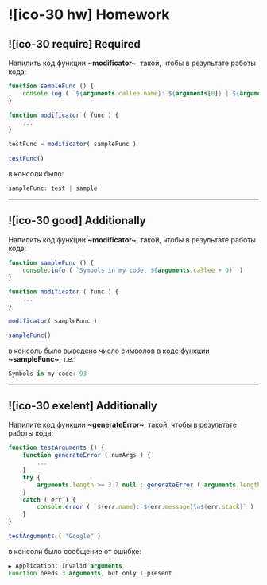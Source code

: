 # ![ico-30 hw] Homework

## ![ico-30 require] Required

Напилить код функции **~modificator~**, такой, чтобы в результате работы кода:

~~~javascript
function sampleFunc () {
    console.log ( `${arguments.callee.name}: ${arguments[0]} | ${arguments[1]}` )
}

function modificator ( func ) {
    ...
}

testFunc = modificator( sampleFunc )

testFunc()
~~~

в консоли было:

~~~js
sampleFunc: test | sample
~~~

______________________

## ![ico-30 good] Additionally

Напилить код функции **~modificator~**, такой, чтобы в результате работы кода:

~~~javascript
function sampleFunc () {
    console.info ( `Symbols in my code: ${arguments.callee + 0}` )
}

function modificator ( func ) {
    ...
}

modificator( sampleFunc )

sampleFunc()
~~~

в консоль было выведено число символов в коде функции **~sampleFunc~**, т.е.:

~~~js
Symbols in my code: 93
~~~

_______________

## ![ico-30 exelent] Additionally

Напилите код функции **~generateError~**, такой, чтобы в результате работы кода:

~~~javascript
function testArguments () {
    function generateError ( numArgs ) {
        ...
    }
    try {
        arguments.length >= 3 ? null : generateError ( arguments.length )
    }
    catch ( err ) {
        console.error ( `${err.name}: ${err.message}\n${err.stack}` )
    }
}

testArguments ( "Google" )
~~~

в консоли было сообщение от ошибке:

~~~js
► Application: Invalid arguments
Function needs 3 arguments, but only 1 present
~~~
